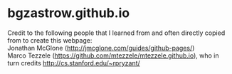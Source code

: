 # bgzastrow.github.io

Credit to the following people that I learned from and often directly copied from to create this webpage:  
Jonathan McGlone (http://jmcglone.com/guides/github-pages/)  
Marco Tezzele (https://github.com/mtezzele/mtezzele.github.io), who in turn credits http://cs.stanford.edu/~rpryzant/  
